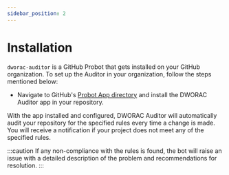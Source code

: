 ```yaml
---
sidebar_position: 2
--- 
```


# Installation

`dworac-auditor` is a GitHub Probot that gets installed on your GitHub organization. To set up the Auditor in your organization, follow the steps mentioned below:

- Navigate to GitHub's [Probot App directory](https://github.com/apps/probot) and install the DWORAC Auditor app in your repository.

With the app installed and configured, DWORAC Auditor will automatically audit your repository for the specified rules every time a change is made. You will receive a notification if your project does not meet any of the specified rules.

:::caution
If any non-compliance with the rules is found, the bot will raise an issue with a detailed description of the problem and recommendations for resolution.
:::
